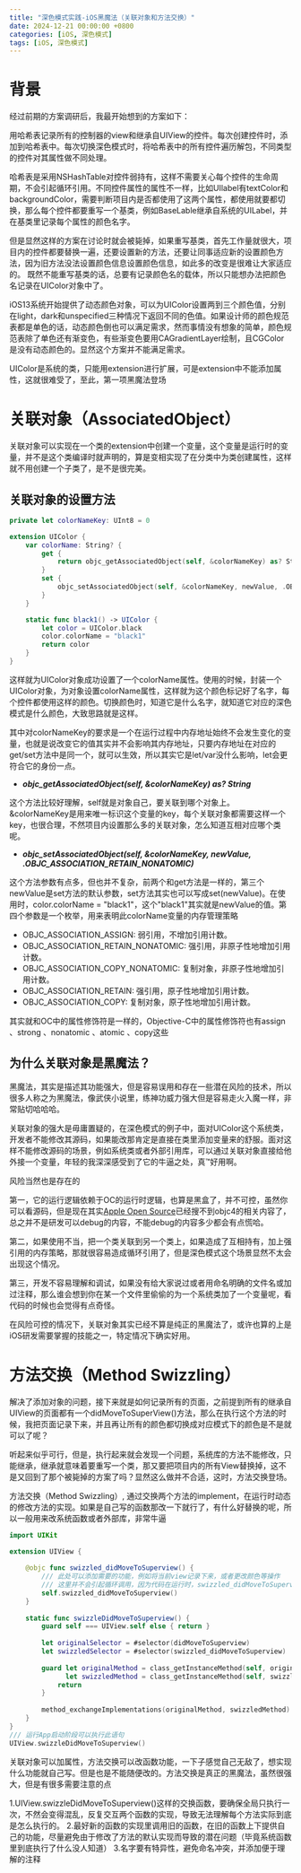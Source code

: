 ```yaml
---
title: "深色模式实践-iOS黑魔法（关联对象和方法交换）"
date: 2024-12-21 00:00:00 +0800
categories: [iOS, 深色模式]
tags: [iOS, 深色模式]
---
```


# 背景

经过前期的方案调研后，我最开始想到的方案如下：

用哈希表记录所有的控制器的view和继承自UIView的控件。每次创建控件时，添加到哈希表中。每次切换深色模式时，将哈希表中的所有控件遍历解包，不同类型的控件对其属性做不同处理。

哈希表是采用NSHashTable对控件弱持有，这样不需要关心每个控件的生命周期，不会引起循环引用。不同控件属性的属性不一样，比如UIlabel有textColor和backgroundColor，需要判断项目内是否都使用了这两个属性，都使用就要都切换，那么每个控件都要重写一个基类，例如BaseLable继承自系统的UILabel，并在基类里记录每个属性的颜色名字。

但是显然这样的方案在讨论时就会被毙掉，如果重写基类，首先工作量就很大，项目内的控件都要替换一遍，还要设置新的方法，还要让同事适应新的设置颜色方法，因为旧方法没法设置颜色信息设置颜色信息，如此多的改变是很难让大家适应的。
既然不能重写基类的话，总要有记录颜色名的载体，所以只能想办法把颜色名记录在UIColor对象中了。

iOS13系统开始提供了动态颜色对象，可以为UIColor设置两到三个颜色值，分别在light，dark和unspecified三种情况下返回不同的色值。如果设计师的颜色规范表都是单色的话，动态颜色倒也可以满足需求，然而事情没有想象的简单，颜色规范表除了单色还有渐变色，有些渐变色要用CAGradientLayer绘制，且CGColor是没有动态颜色的。显然这个方案并不能满足需求。

UIColor是系统的类，只能用extension进行扩展，可是extension中不能添加属性，这就很难受了，至此，第一项黑魔法登场

# 关联对象（AssociatedObject）

关联对象可以实现在一个类的extension中创建一个变量，这个变量是运行时的变量，并不是这个类编译时就声明的，算是变相实现了在分类中为类创建属性，这样就不用创建一个子类了，是不是很完美。

## 关联对象的设置方法
```swift
private let colorNameKey: UInt8 = 0

extension UIColor {
    var colorName: String? {
        get {
            return objc_getAssociatedObject(self, &colorNameKey) as? String
        }
        set {
            objc_setAssociatedObject(self, &colorNameKey, newValue, .OBJC_ASSOCIATION_RETAIN_NONATOMIC)
        }
    }

    static func black1() -> UIColor {
        let color = UIColor.black
        color.colorName = "black1"
        return color
    }
}
```
这样就为UIColor对象成功设置了一个colorName属性。使用的时候，封装一个UIColor对象，为对象设置colorName属性，这样就为这个颜色标记好了名字，每个控件都使用这样的颜色。切换颜色时，知道它是什么名字，就知道它对应的深色模式是什么颜色，大致思路就是这样。

其中对colorNameKey的要求是一个在运行过程中内存地址始终不会发生变化的变量，也就是说改变它的值其实并不会影响其内存地址，只要内存地址在对应的get/set方法中是同一个，就可以生效，所以其实它是let/var没什么影响，let会更符合它的身份一点。

- ***objc_getAssociatedObject(self, &colorNameKey) as? String***

这个方法比较好理解，self就是对象自己，要关联到哪个对象上。&colorNameKey是用来唯一标识这个变量的key，每个关联对象都需要这样一个key，也很合理，不然项目内设置那么多的关联对象，怎么知道互相对应哪个类呢。

- ***objc_setAssociatedObject(self, &colorNameKey, newValue, .OBJC_ASSOCIATION_RETAIN_NONATOMIC)***

这个方法参数有点多，但也并不复杂，前两个和get方法是一样的，第三个newValue是set方法的默认参数，set方法其实也可以写成set(newValue)。在使用时，color.colorName = "black1"，这个"black1"其实就是newValue的值。第四个参数是一个枚举，用来表明此colorName变量的内存管理策略
- OBJC_ASSOCIATION_ASSIGN: 弱引用，不增加引用计数。
- OBJC_ASSOCIATION_RETAIN_NONATOMIC: 强引用，非原子性地增加引用计数。
- OBJC_ASSOCIATION_COPY_NONATOMIC: 复制对象，非原子性地增加引用计数。
- OBJC_ASSOCIATION_RETAIN: 强引用，原子性地增加引用计数。
- OBJC_ASSOCIATION_COPY: 复制对象，原子性地增加引用计数。

其实就和OC中的属性修饰符是一样的，Objective-C中的属性修饰符也有assign 、strong 、nonatomic 、atomic 、copy这些

## 为什么关联对象是黑魔法？

黑魔法，其实是描述其功能强大，但是容易误用和存在一些潜在风险的技术，所以很多人称之为黑魔法，像武侠小说里，练神功威力强大但是容易走火入魔一样，非常贴切哈哈哈。

关联对象的强大是毋庸置疑的，在深色模式的例子中，面对UIColor这个系统类，开发者不能修改其源码，如果能改那肯定是直接在类里添加变量来的舒服。面对这样不能修改源码的场景，例如系统类或者外部引用库，可以通过关联对象直接给他外接一个变量，年轻的我深深感受到了它的牛逼之处，真™好用啊。

风险当然也是存在的

第一，它的运行逻辑依赖于OC的运行时逻辑，也算是黑盒了，并不可控，虽然你可以看源码，但是现在其实[Apple Open Source](https://opensource.apple.com/)已经搜不到objc4的相关内容了，总之并不是研发可以debug的内容，不能debug的内容多少都会有点慌哈。

第二，如果使用不当，把一个类关联到另一个类上，如果造成了互相持有，加上强引用的内存策略，那就很容易造成循环引用了，但是深色模式这个场景显然不太会出现这个情况。

第三，开发不容易理解和调试，如果没有给大家说过或者用命名明确的文件名或加过注释，那么谁会想到你在某一个文件里偷偷的为一个系统类加了一个变量呢，看代码的时候也会觉得有点奇怪。

在风险可控的情况下，关联对象其实已经不算是纯正的黑魔法了，或许也算的上是iOS研发需要掌握的技能之一，特定情况下确实好用。


# 方法交换（Method Swizzling）

解决了添加对象的问题，接下来就是如何记录所有的页面，之前提到所有的继承自UIView的页面都有一个didMoveToSuperView()方法，那么在执行这个方法的时候，我把页面记录下来，并且再让所有的颜色都切换成对应模式下的颜色是不是就可以了呢？

听起来似乎可行，但是，执行起来就会发现一个问题，系统库的方法不能修改，只能继承，继承就意味着要重写一个类，那又要把项目内的所有View替换掉，这不是又回到了那个被毙掉的方案了吗？显然这么做并不合适，这时，方法交换登场。

方法交换（Method Swizzling）, 通过交换两个方法的implement，在运行时动态的修改方法的实现。如果是自己写的函数那改一下就行了，有什么好替换的呢，所以一般用来改系统函数或者外部库，非常牛逼

```swift
import UIKit

extension UIView {
    
    @objc func swizzled_didMoveToSuperview() {
        /// 此处可以添加需要的功能，例如将当前view记录下来，或者更改颜色等操作
        /// 这里并不会引起循环调用，因为代码在运行时，swizzled_didMoveToSuperview就是原来的didMoveToSuperview，有点像刚开始学计算机理解递归的感觉哈
        self.swizzled_didMoveToSuperview()
    }
    
    static func swizzleDidMoveToSuperview() {
        guard self === UIView.self else { return }
        
        let originalSelector = #selector(didMoveToSuperview)
        let swizzledSelector = #selector(swizzled_didMoveToSuperview)
        
        guard let originalMethod = class_getInstanceMethod(self, originalSelector),
              let swizzledMethod = class_getInstanceMethod(self, swizzledSelector) else {
            return
        }
        
        method_exchangeImplementations(originalMethod, swizzledMethod)
    }
}
/// 运行App启动阶段可以执行此语句
UIView.swizzleDidMoveToSuperview()

```

关联对象可以加属性，方法交换可以改函数功能，一下子感觉自己无敌了，想实现什么功能就自己写。但是也是不能随便改的。方法交换是真正的黑魔法，虽然很强大，但是有很多需要注意的点

1.UIView.swizzleDidMoveToSuperview()这样的交换函数，要确保全局只执行一次，不然会变得混乱，反复交互两个函数的实现，导致无法理解每个方法实际到底是怎么执行的。
2.最好新的函数的实现里调用旧的函数，在旧的函数上下提供自己的功能，尽量避免由于修改了方法的默认实现而导致的潜在问题（毕竟系统函数里到底执行了什么没人知道）
3.名字要有特异性，避免命名冲突，并添加便于理解的注释



